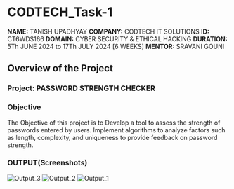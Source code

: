# CODTECH_Task-1

**NAME:** TANISH UPADHYAY
**COMPANY:** CODTECH IT SOLUTIONS
**ID:** CT6WDS166
**DOMAIN:** CYBER SECURITY & ETHICAL HACKING
**DURATION:** 5Th JUNE 2024 to 17Th JULY 2024 [6 WEEKS]
**MENTOR:** SRAVANI GOUNI


## Overview of the Project

### Project: PASSWORD STRENGTH CHECKER

### Objective
The Objective of this project is to Develop a tool to assess the strength of passwords entered by users. Implement algorithms to analyze factors such as length, complexity, and uniqueness to provide feedback on password strength.


### OUTPUT(Screenshots)
![Output_3](https://github.com/user-attachments/assets/474d50cd-4ed3-445b-9b72-e7bd1bbcd0fd)
![Output_2](https://github.com/user-attachments/assets/75e40a36-7b31-4dfd-9e99-1f6eeacc9ca6)
![Output_1](https://github.com/user-attachments/assets/18c9d51b-f05c-4393-9bb9-dac113b14f59)
